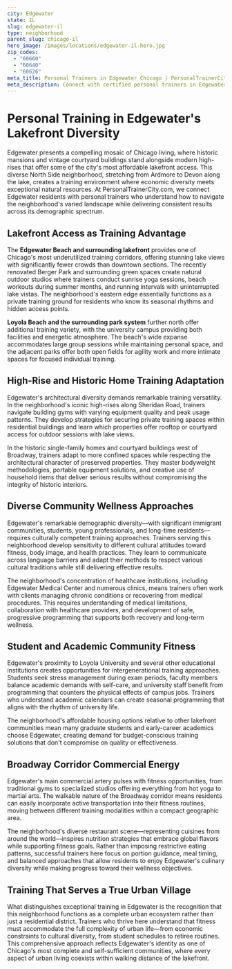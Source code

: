 ```yaml
---
city: Edgewater
state: IL
slug: edgewater-il
type: neighborhood
parent_slug: chicago-il
hero_image: /images/locations/edgewater-il-hero.jpg
zip_codes:
  - "60660"
  - "60640"
  - "60626"
meta_title: Personal Trainers in Edgewater Chicago | PersonalTrainerCity.com
meta_description: Connect with certified personal trainers in Edgewater. Find fitness coaches for lakefront high-rises, diverse community living, and Broadway corridor workouts in this vibrant North Side neighborhood.
---
```


# Personal Training in Edgewater's Lakefront Diversity

Edgewater presents a compelling mosaic of Chicago living, where historic mansions and vintage courtyard buildings stand alongside modern high-rises that offer some of the city's most affordable lakefront access. This diverse North Side neighborhood, stretching from Ardmore to Devon along the lake, creates a training environment where economic diversity meets exceptional natural resources. At PersonalTrainerCity.com, we connect Edgewater residents with personal trainers who understand how to navigate the neighborhood's varied landscape while delivering consistent results across its demographic spectrum.

## Lakefront Access as Training Advantage

The **Edgewater Beach and surrounding lakefront** provides one of Chicago's most underutilized training corridors, offering stunning lake views with significantly fewer crowds than downtown sections. The recently renovated Berger Park and surrounding green spaces create natural outdoor studios where trainers conduct sunrise yoga sessions, beach workouts during summer months, and running intervals with uninterrupted lake vistas. The neighborhood's eastern edge essentially functions as a private training ground for residents who know its seasonal rhythms and hidden access points.

**Loyola Beach and the surrounding park system** further north offer additional training variety, with the university campus providing both facilities and energetic atmosphere. The beach's wide expanse accommodates large group sessions while maintaining personal space, and the adjacent parks offer both open fields for agility work and more intimate spaces for focused individual training.

## High-Rise and Historic Home Training Adaptation

Edgewater's architectural diversity demands remarkable training versatility. In the neighborhood's iconic high-rises along Sheridan Road, trainers navigate building gyms with varying equipment quality and peak usage patterns. They develop strategies for securing private training spaces within residential buildings and learn which properties offer rooftop or courtyard access for outdoor sessions with lake views.

In the historic single-family homes and courtyard buildings west of Broadway, trainers adapt to more confined spaces while respecting the architectural character of preserved properties. They master bodyweight methodologies, portable equipment solutions, and creative use of household items that deliver serious results without compromising the integrity of historic interiors.

## Diverse Community Wellness Approaches

Edgewater's remarkable demographic diversity—with significant immigrant communities, students, young professionals, and long-time residents—requires culturally competent training approaches. Trainers serving this neighborhood develop sensitivity to different cultural attitudes toward fitness, body image, and health practices. They learn to communicate across language barriers and adapt their methods to respect various cultural traditions while still delivering effective results.

The neighborhood's concentration of healthcare institutions, including Edgewater Medical Center and numerous clinics, means trainers often work with clients managing chronic conditions or recovering from medical procedures. This requires understanding of medical limitations, collaboration with healthcare providers, and development of safe, progressive programming that supports both recovery and long-term wellness.

## Student and Academic Community Fitness

Edgewater's proximity to Loyola University and several other educational institutions creates opportunities for intergenerational training approaches. Students seek stress management during exam periods, faculty members balance academic demands with self-care, and university staff benefit from programming that counters the physical effects of campus jobs. Trainers who understand academic calendars can create seasonal programming that aligns with the rhythm of university life.

The neighborhood's affordable housing options relative to other lakefront communities mean many graduate students and early-career academics choose Edgewater, creating demand for budget-conscious training solutions that don't compromise on quality or effectiveness.

## Broadway Corridor Commercial Energy

Edgewater's main commercial artery pulses with fitness opportunities, from traditional gyms to specialized studios offering everything from hot yoga to martial arts. The walkable nature of the Broadway corridor means residents can easily incorporate active transportation into their fitness routines, moving between different training modalities within a compact geographic area.

The neighborhood's diverse restaurant scene—representing cuisines from around the world—inspires nutrition strategies that embrace global flavors while supporting fitness goals. Rather than imposing restrictive eating patterns, successful trainers here focus on portion guidance, meal timing, and balanced approaches that allow residents to enjoy Edgewater's culinary diversity while making progress toward their wellness objectives.

## Training That Serves a True Urban Village

What distinguishes exceptional training in Edgewater is the recognition that this neighborhood functions as a complete urban ecosystem rather than just a residential district. Trainers who thrive here understand that fitness must accommodate the full complexity of urban life—from economic constraints to cultural diversity, from student schedules to retiree routines. This comprehensive approach reflects Edgewater's identity as one of Chicago's most complete and self-sufficient communities, where every aspect of urban living coexists within walking distance of the lakefront.